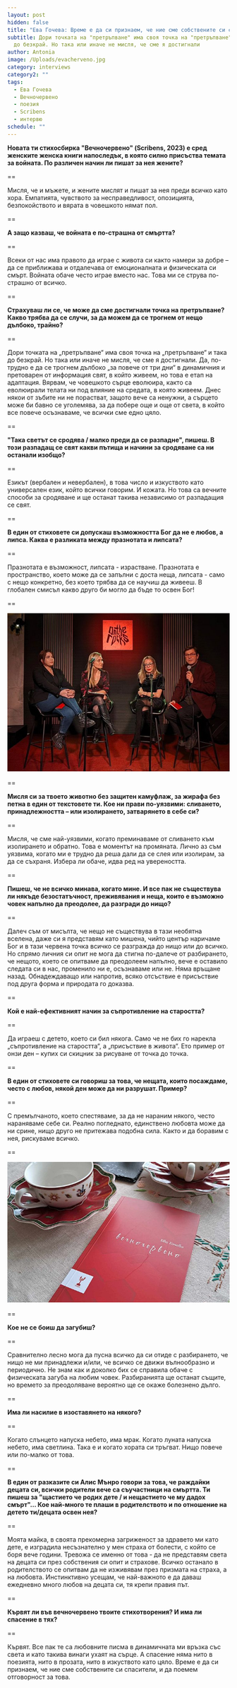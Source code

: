 ```yaml
---
layout: post
hidden: false
title: "Ева Гочева: Време е да си признаем, че ние сме собствените си спасители"
subtitle: Дори точката на "претръпване" има своя точка на "претръпване" и така
  до безкрай. Но така или иначе не мисля, че сме я достигнали
author: Antonia
image: /Uploads/evacherveno.jpg
category: interviews
category2: ""
tags:
  - Ева Гочева
  - Вечночервено
  - поезия
  - Scribens
  - интервю
schedule: ""
---
```

**Новата ти стихосбирка "Вечночервено" (Scribens, 2023) e сред женските женска книги напоследък, в която силно присъства темата за войната. По различен начин ли пишат за нея жените?**

\==

Мисля, че и мъжете, и жените мислят и пишат за нея преди всичко като хора. Емпатията, чувството за несправедливост, опозицията, безпокойството и вярата в човешкото нямат пол. 

\==

**А защо казваш, че войната е по-страшна от смъртта?**

\==

Всеки от нас има правото да играе с живота си както намери за добре – да се приближава и отдалечава от емоционалната и физическата си смърт. Войната обаче често играе вместо нас. Това ми се струва по-страшно от всичко. 

\==

**Страхуваш ли се, че може да сме достигнали точка на претръпване? Какво трябва да се случи, за да можем да се трогнем от нещо дълбоко, трайно?**

\==

Дори точката на „претръпване“ има своя точка на „претръпване“ и така до безкрай. Но така или иначе не мисля, че сме я достигнали. Да, по-трудно е да се трогнем дълбоко „за повече от три дни“ в динамичния и претоварен от информация свят, в който живеем, но това е етап на адаптация. Вярвам, че човешкото сърце еволюира, както са еволюирали телата ни под влияние на средата, в която живеем. Днес някои от зъбите ни не порастват, защото вече са ненужни, а сърцето може би бавно се уголемява, за да побере още и още от света, в който все повече осъзнаваме, че всички сме едно цяло.

\==

**"Така светът се сродява / малко преди да се разпадне", пишеш. В този разпадащ се свят какви пътища и начини за сродяване са ни останали изобщо?** 

\==

Езикът (вербален и невербален), в това число и изкуството като универсален език, който всички говорим. И кожата. Но това са вечните способи за сродяване и ще останат такива независимо от разпадащия се свят. 

\==

**В един от стиховете си допускаш възможността Бог да не е любов, а липса. Каква е разликата между празнотата и липсата?**

\==

Празнотата е възможност, липсата - израстване. Празнотата е пространство, което може да се запълни с доста неща, липсата - само с нещо конкретно, без което трябва да се научиш да живееш. В глобален смисъл какво друго би могло да бъде то освен Бог!

\==

![](/Uploads/1179757391444205477.jpg)

\==

**Мисля си за твоето животно без защитен камуфлаж, за жирафа без петна в един от текстовете ти. Кое ни прави по-уязвими: сливането, принадлежността – или изолирането, затварянето в себе си?**

\==

Мисля, че сме най-уязвими, когато преминаваме от сливането към изолирането и обратно. Това е моментът на промяната. Лично аз съм уязвима, когато ми е трудно да реша дали да се слея или изолирам, за да се съхраня. Избера ли обаче, идва ред на увереността. 

\==

**Пишеш, че не всичко минава, когато мине. И все пак не съществува ли някъде безостатъчност, преживявания и неща, които е възможно човек напълно да преодолее, да разгради до нищо?**

\==

Далеч съм от мисълта, че нещо не съществува в тази необятна вселена, даже си я представям като мишена, чийто център наричаме Бог и в тази червена точка всичко се разгражда до нищо или до всичко. Но спрямо личния си опит не мога да стигна по-далече от разбирането, че нещото, което се опитваме да преодолеем напълно, вече е оставило следата си в нас, променило ни е, осъзнаваме или не. Няма връщане назад. Обнадеждаващо или напротив, всяко отсъствие е присъствие под друга форма и природата го доказва.

\==

**Кой е най-ефективният начин за съпротивление на старостта?**

\==

Да играеш с детето, което си бил някога. Само че не бих го нарекла „съпротивление на старостта“, а „присъствие в живота“. Ето пример от онзи ден – купих си скицник за рисуване от точка до точка.

\==

**В един от стиховете си говориш за това, че нещата, които посаждаме, често с любов, някой ден може да ни разрушат. Пример?**

\==

С премълчаното, което спестяваме, за да не нараним някого, често нараняваме себе си. Реално погледнато, единствено любовта може да ни срине, нищо друго не притежава подобна сила. Както и да боравим с нея, рискуваме всичко.

\==

![](/Uploads/1788498093224757287.jpg)

\==

**Кое не се боиш да загубиш?** 

\==

Сравнително лесно мога да пусна всичко да си отиде с разбирането, че нищо не ми принадлежи и/или, че всичко се движи вълнообразно и периодично. Не знам как и доколко бих се справила обаче с физическата загуба на любим човек. Разбиранията ще останат същите, но времето за преодоляване вероятно ще се окаже болезнено дълго.

\==

**Има ли насилие в изоставянето на някого?**

\==

Когато слънцето напуска небето, има мрак. Когато луната напуска небето, има светлина. Така е и когато хората си тръгват. Нищо повече или по-малко от това. 

\==

**В един от разказите си Алис Мънро говори за това, че раждайки децата си, всички родители вече са съучастници на смъртта. Ти пишеш за "щастието че родих дете / и нещастието че му дадох смърт"... Кое най-много те плаши в родителството и по отношение на детето ти/децата освен нея?**

\==

Моята майка, в своята прекомерна загриженост за здравето ми като дете, е изградила несъзнателно у мен страха от болести, с който се боря вече години. Тревожа се именно от това - да не представям света на децата си през собствения си опит и страхове. Всичко останало в родителството се опитвам да не изживявам през призмата на страха, а на любовта. Инстинктивно усещам, че най-важното е да даваш ежедневно много любов на децата си, тя крепи правия път. 

\==

**Кървят ли във вечночервено твоите стихотворения? И има ли спасение в тях?**

\==

Кървят. Все пак те са любовните писма в динамичната ми връзка със света и като такива винаги ухаят на сърце. А спасение няма нито в поезията, нито в прозата, нито в изкуството като цяло. Време е да си признаем, че ние сме собствените си спасители, и да поемем отговорност за това.